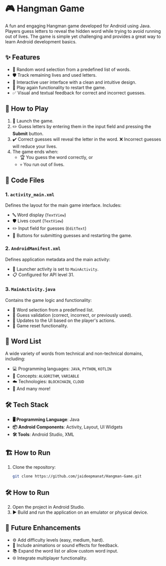 # 🎮 Hangman Game

A fun and engaging Hangman game developed for Android using Java. Players guess letters to reveal the hidden word while trying to avoid running out of lives. The game is simple yet challenging and provides a great way to learn Android development basics.

## ✨ Features
- 🎲 Random word selection from a predefined list of words.
- 🛡️ Track remaining lives and used letters.
- 📱 Interactive user interface with a clean and intuitive design.
- 🔄 Play again functionality to restart the game.
- ✅ Visual and textual feedback for correct and incorrect guesses.

## 🎯 How to Play
1. 🚀 Launch the game.
2. ✏️ Guess letters by entering them in the input field and pressing the **Submit** button.
3. ✔️ Correct guesses will reveal the letter in the word. ❌ Incorrect guesses will reduce your lives.
4. The game ends when:
   - 🏆 You guess the word correctly, or
   - 💀 You run out of lives.

## 📂 Code Files
### 1. `activity_main.xml`
Defines the layout for the main game interface. Includes:
- 🔤 Word display (`TextView`)
- 🛡️ Lives count (`TextView`)
- ✏️ Input field for guesses (`EditText`)
- 🔘 Buttons for submitting guesses and restarting the game.
  
### 2. `AndroidManifest.xml`
Defines application metadata and the main activity:
- 🚩 Launcher activity is set to `MainActivity`.
- 📋 Configured for API level 31.

### 3. `MainActivity.java`
Contains the game logic and functionality:
- 🎲 Word selection from a predefined list.
- 🧠 Guess validation (correct, incorrect, or previously used).
- 📲 Updates to the UI based on the player's actions.
- 🔄 Game reset functionality.

## 📜 Word List
A wide variety of words from technical and non-technical domains, including:
- 💻 Programming languages: `JAVA`, `PYTHON`, `KOTLIN`
- 📖 Concepts: `ALGORITHM`, `VARIABLE`
- ☁️ Technologies: `BLOCKCHAIN`, `CLOUD`
- 📝 And many more!

## 🛠️ Tech Stack
- **🖥️ Programming Language**: Java
- **📦 Android Components**: Activity, Layout, UI Widgets
- **🛠️ Tools**: Android Studio, XML

## 🏗️ How to Run
1. Clone the repository:
   ```bash
   git clone https://github.com/jaideepmanat/Hangman-Game.git
## 🛠️ How to Run
2. Open the project in Android Studio.
3. ▶️ Build and run the application on an emulator or physical device.

## 🌟 Future Enhancements
- ⚙️ Add difficulty levels (easy, medium, hard).
- 🎵 Include animations or sound effects for feedback.
- 📚 Expand the word list or allow custom word input.
- 🌐 Integrate multiplayer functionality.
